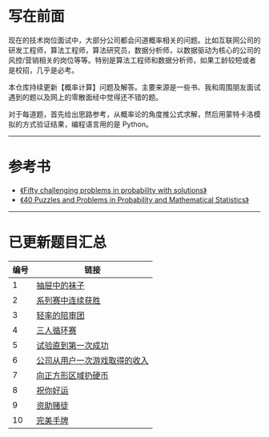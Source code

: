 # 写在前面

现在的技术岗位面试中，大部分公司都会问道概率相关的问题。比如互联网公司的研发工程师，算法工程师，算法研究员，数据分析师，以数据驱动为核心的公司的风控/营销相关的岗位等等。特别是算法工程师和数据分析师，如果工龄较短或者是校招，几乎是必考。

本仓库持续更新【概率计算】问题及解答。主要来源是一些书、我和周围朋友面试遇到的题以及网上的零散面经中觉得还不错的题。

对于每道题，首先给出思路参考，从概率论的角度推公式求解，然后用蒙特卡洛模拟的方式验证结果，编程语言用的是 Python。

---

# 参考书

- [《Fifty challenging problems in probability with solutions》](https://book.douban.com/subject/2193302/)
- [《40 Puzzles and Problems in Probability and Mathematical Statistics》](https://book.douban.com/subject/10124106/)

---

# 已更新题目汇总

| 编号 | 链接                                                           |
| --   | --                                                             |
| 1    | [抽屉中的袜子](./problems/Puzzle-The-Sock-Drawer.md)           |
| 2    | [系列赛中连续获胜](./problems/Successive-Wins.md)              |
| 3    | [轻率的陪审团](./problems/The-Flippant-Juror.md)               |
| 4    | [三人循环赛](./problems/https://chengzhaoxi.xyz/5ddc2958.html) |
| 5    | [试验直到第一次成功](./problems/一次游戏通关带来的收入.md)     |
| 6    | [公司从用户一次游戏取得的收入](./problems/三人循环赛.md)       |
| 7    | [向正方形区域扔硬币](./problems/Coin-in-Square.md)             |
| 8    | [祝你好运](./problems/Chuck-a-luck.md)                         |
| 9    | [资助赌徒](./problems/Curing-the-Compulsive-Gambler.md)        |
| 10   | [完美手牌](./problems/Perfect-Bridge-Hand.md)                  |





